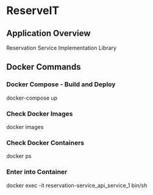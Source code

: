 # ReserveIT

## Application Overview

Reservation Service Implementation Library


## Docker Commands

### Docker Compose - Build and Deploy
docker-compose up

### Check Docker Images
docker images

### Check Docker Containers
docker ps

### Enter into Container
docker exec -it reservation-service_api_service_1 bin/sh